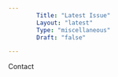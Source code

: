 ```yaml
---
        Title: "Latest Issue"
        Layout: "latest"
        Type: "miscellaneous"
        Draft: "false"

---
```


Contact
